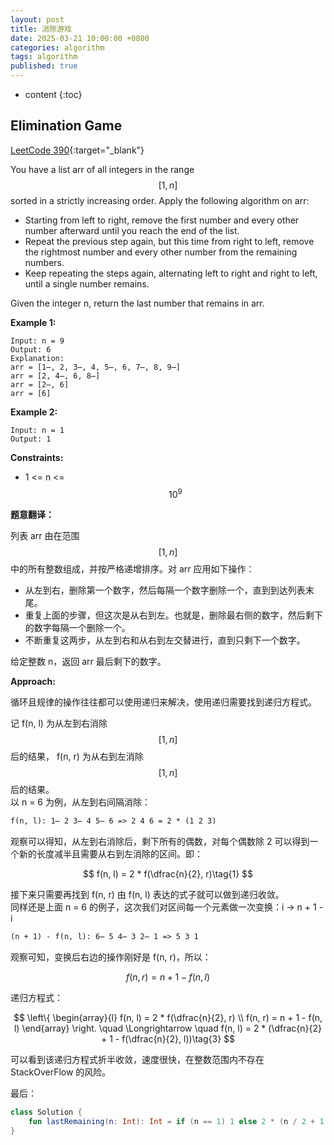 ```yaml
---
layout: post
title: 消除游戏
date: 2025-03-21 10:00:00 +0800
categories: algorithm
tags: algorithm
published: true
---
```


* content
{:toc}

## Elimination Game

[LeetCode 390](https://leetcode.com/problems/elimination-game/description/){:target="_blank"}

You have a list arr of all integers in the range $$[1, n]$$ sorted in a strictly increasing order. Apply the following algorithm on arr:

* Starting from left to right, remove the first number and every other number afterward until you reach the end of the list.
* Repeat the previous step again, but this time from right to left, remove the rightmost number and every other number from the remaining numbers.
* Keep repeating the steps again, alternating left to right and right to left, until a single number remains.

Given the integer n, return the last number that remains in arr.

**Example 1:**

```
Input: n = 9
Output: 6
Explanation:
arr = [1̶, 2, 3̶, 4, 5̶, 6, 7̶, 8, 9̶]
arr = [2, 4̶, 6, 8̶]
arr = [2̶, 6]
arr = [6]
```

**Example 2:**

```
Input: n = 1
Output: 1
```

**Constraints:**

* 1 <= n <= $$10^9$$

**题意翻译：**

列表 arr 由在范围 $$[1, n]$$ 中的所有整数组成，并按严格递增排序。对 arr 应用如下操作：

* 从左到右，删除第一个数字，然后每隔一个数字删除一个，直到到达列表末尾。
* 重复上面的步骤，但这次是从右到左。也就是，删除最右侧的数字，然后剩下的数字每隔一个删除一个。
* 不断重复这两步，从左到右和从右到左交替进行，直到只剩下一个数字。

给定整数 n，返回 arr 最后剩下的数字。

**Approach:**

循环且规律的操作往往都可以使用递归来解决，使用递归需要找到递归方程式。

记 f(n, l) 为从左到右消除 $$[1, n]$$ 后的结果， f(n, r) 为从右到左消除 $$[1, n]$$ 后的结果。<br>
以 n = 6 为例，从左到右间隔消除：
```txt
f(n, l): 1̶ 2 3̶ 4 5̶ 6 => 2 4 6 = 2 * (1 2 3) 
```
观察可以得知，从左到右消除后，剩下所有的偶数，对每个偶数除 2 可以得到一个新的长度减半且需要从右到左消除的区间。即：

$$ f(n, l) = 2 * f(\dfrac{n}{2}, r)\tag{1} $$

接下来只需要再找到 f(n, r) 由 f(n, l) 表达的式子就可以做到递归收敛。<br>
同样还是上面 n = 6 的例子，这次我们对区间每一个元素做一次变换：i -> n + 1 - i
```txt
(n + 1) - f(n, l): 6̶ 5 4̶ 3 2̶ 1 => 5 3 1
```
观察可知，变换后右边的操作刚好是 f(n, r)，所以：

$$ f(n, r) = n + 1 - f(n, l)\tag{2} $$

递归方程式：

$$
\left\{
\begin{array}{l}
   f(n, l) = 2 * f(\dfrac{n}{2}, r) \\
   f(n, r) = n + 1 - f(n, l)
\end{array}
\right. \quad \Longrightarrow \quad f(n, l) = 2 * (\dfrac{n}{2} + 1 - f(\dfrac{n}{2}, l))\tag{3}
$$

可以看到该递归方程式折半收敛，速度很快，在整数范围内不存在 StackOverFlow 的风险。

最后：

```kotlin
class Solution {
    fun lastRemaining(n: Int): Int = if (n == 1) 1 else 2 * (n / 2 + 1 - lastRemaining(n / 2))
}
```

<!-- https://leetcode.com/problems/elimination-game/solutions/4277182/mathematical-approach-recursion-ologn-by-hclf/ -->

<!-- 
Bold Text Generator
https://lingojam.com/BoldTextGenerator
https://yaytext.com/
-->

<!-- 1̶2̶3̶4̶5̶6̶7̶8̶9̶0̶ -->